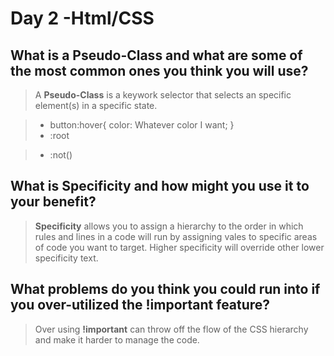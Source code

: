 # Day 2 -Html/CSS

## What is a Pseudo-Class and what are some of the most common ones you think you will use? 

> A **Pseudo-Class** is a keywork selector that selects an specific element(s) in a specific state. 

>+ button:hover{
    color: Whatever color I want;
  }
>+ :root

>+ :not()

## What is Specificity and how might you use it to your benefit?

> **Specificity** allows you to assign a hierarchy to the order in which rules and lines in a code will run by assigning vales to specific areas of code you want to target. Higher specificity will override other lower specificity text.

## What problems do you think you could run into if you over-utilized the !important feature?

> Over using **!important** can throw off the flow of the CSS hierarchy and make it harder to manage the code.